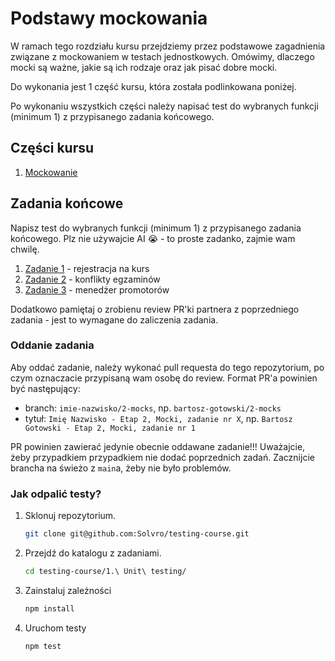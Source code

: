 # Podstawy mockowania

W ramach tego rozdziału kursu przejdziemy przez podstawowe zagadnienia związane z mockowaniem w testach jednostkowych. Omówimy, dlaczego mocki są ważne, jakie są ich rodzaje oraz jak pisać dobre mocki.

Do wykonania jest 1 część kursu, która została podlinkowana poniżej.

Po wykonaniu wszystkich części należy napisać test do wybranych funkcji (minimum 1) z przypisanego zadania końcowego.

## Części kursu

1. [Mockowanie](https://drive.google.com/drive/folders/1-C_pF9MM_6uknDpgSnPNFbwXppMEt2Vw?usp=drive_link)

## Zadania końcowe

Napisz test do wybranych funkcji (minimum 1) z przypisanego zadania końcowego. Plz nie używajcie AI 😭 - to proste zadanko, zajmie wam chwilę.

1. [Zadanie 1](./Task%2001%20-%20Course%20registration/) - rejestracja na kurs
2. [Zadanie 2](./Task%2002%20-%20Exam%20conflicts/) - konflikty egzaminów
3. [Zadanie 3](./Task%2003%20-%20Supervisor%20Manager/) - menedżer promotorów

Dodatkowo pamiętaj o zrobienu review PR'ki partnera z poprzedniego zadania - jest to wymagane do zaliczenia zadania.

### Oddanie zadania

Aby oddać zadanie, należy wykonać pull requesta do tego repozytorium, po czym oznaczacie przypisaną wam osobę do review. Format PR'a powinien być następujący:

- branch: `imie-nazwisko/2-mocks`, np. `bartosz-gotowski/2-mocks`
- tytuł: `Imię Nazwisko - Etap 2, Mocki, zadanie nr X`, np. `Bartosz Gotowski - Etap 2, Mocki, zadanie nr 1`

PR powinien zawierać jedynie obecnie oddawane zadanie!!! Uważajcie, żeby przypadkiem przypadkiem nie dodać poprzednich zadań. Zacznijcie brancha na świeżo z `main`a, żeby nie było problemów.

### Jak odpalić testy?

1. Sklonuj repozytorium.

   ```sh
   git clone git@github.com:Solvro/testing-course.git
   ```

1. Przejdź do katalogu z zadaniami.

   ```sh
   cd testing-course/1.\ Unit\ testing/
   ```

1. Zainstaluj zależności

   ```sh
   npm install
   ```

1. Uruchom testy

   ```sh
   npm test
   ```
